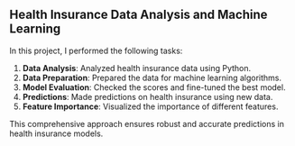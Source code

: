 ## Health Insurance Data Analysis and Machine Learning

In this project, I performed the following tasks:

1. **Data Analysis**: Analyzed health insurance data using Python.
2. **Data Preparation**: Prepared the data for machine learning algorithms.
3. **Model Evaluation**: Checked the scores and fine-tuned the best model.
4. **Predictions**: Made predictions on health insurance using new data.
5. **Feature Importance**: Visualized the importance of different features.

This comprehensive approach ensures robust and accurate predictions in health insurance models.
